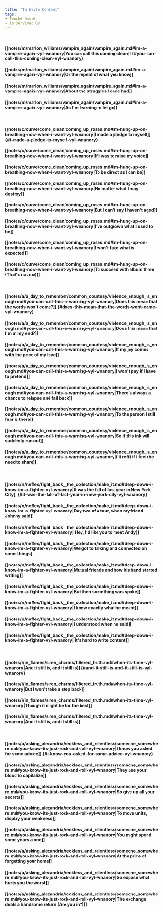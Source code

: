 ```yaml
---
title: "To Write Content"
tags:
- Touché Amoré
- Is Survived By
---
```

&nbsp;
#### [[notes/m/marlon_williams/vampire_again/vampire_again.md#im-a-vampire-again-vyl-wnanory|You can call this coming clean]] {#you-can-call-this-coming-clean-vyl-wnanory}
#### [[notes/m/marlon_williams/vampire_again/vampire_again.md#im-a-vampire-again-vyl-wnanory|Or the repeat of what you know]]
#### [[notes/m/marlon_williams/vampire_again/vampire_again.md#im-a-vampire-again-vyl-wnanory|About the struggles I once had]]
#### [[notes/m/marlon_williams/vampire_again/vampire_again.md#im-a-vampire-again-vyl-wnanory|As I'm learning to let go]]
&nbsp;
#### [[notes/c/curve/come_clean/coming_up_roses.md#im-hung-up-on-breathing-now-when-i-want-vyl-wnanory|I made a pledge to myself]] {#i-made-a-pledge-to-myself-vyl-wnanory}
#### [[notes/c/curve/come_clean/coming_up_roses.md#im-hung-up-on-breathing-now-when-i-want-vyl-wnanory|If I was to raise my voice]]
#### [[notes/c/curve/come_clean/coming_up_roses.md#im-hung-up-on-breathing-now-when-i-want-vyl-wnanory|To be direct as I can be]]
#### [[notes/c/curve/come_clean/coming_up_roses.md#im-hung-up-on-breathing-now-when-i-want-vyl-wnanory|No matter what I may destroy]]
#### [[notes/c/curve/come_clean/coming_up_roses.md#im-hung-up-on-breathing-now-when-i-want-vyl-wnanory|But I can't say I haven't aged]]
#### [[notes/c/curve/come_clean/coming_up_roses.md#im-hung-up-on-breathing-now-when-i-want-vyl-wnanory|I've outgrown what I used to be]]
#### [[notes/c/curve/come_clean/coming_up_roses.md#im-hung-up-on-breathing-now-when-i-want-vyl-wnanory|I won't fake what is expected]]
#### [[notes/c/curve/come_clean/coming_up_roses.md#im-hung-up-on-breathing-now-when-i-want-vyl-wnanory|To succeed with album three (That's not me)]]
&nbsp;
#### [[notes/a/a_day_to_remember/common_courtesy/violence_enough_is_enough.md#you-can-call-this-a-warning-vyl-wnanory|Does this mean that the words won't come?]] {#does-this-mean-that-the-words-wont-come-vyl-wnanory}
#### [[notes/a/a_day_to_remember/common_courtesy/violence_enough_is_enough.md#you-can-call-this-a-warning-vyl-wnanory|Does this mean that I'm at my end?]]
#### [[notes/a/a_day_to_remember/common_courtesy/violence_enough_is_enough.md#you-can-call-this-a-warning-vyl-wnanory|If my joy comes with the price of my love]]
#### [[notes/a/a_day_to_remember/common_courtesy/violence_enough_is_enough.md#you-can-call-this-a-warning-vyl-wnanory|I won't pay if I have to pretend]]
#### [[notes/a/a_day_to_remember/common_courtesy/violence_enough_is_enough.md#you-can-call-this-a-warning-vyl-wnanory|There's always a chance to relapse and fall back]]
#### [[notes/a/a_day_to_remember/common_courtesy/violence_enough_is_enough.md#you-can-call-this-a-warning-vyl-wnanory|To the person I still fear is there]]
#### [[notes/a/a_day_to_remember/common_courtesy/violence_enough_is_enough.md#you-can-call-this-a-warning-vyl-wnanory|So if this ink will suddenly run out]]
#### [[notes/a/a_day_to_remember/common_courtesy/violence_enough_is_enough.md#you-can-call-this-a-warning-vyl-wnanory|I'll refill if I feel the need to share]]
&nbsp;
#### [[notes/n/neffex/fight_back__the_collection/make_it.md#deep-down-i-know-im-a-fighter-vyl-wnanory|It was the fall of last year in New York City]] {#it-was-the-fall-of-last-year-in-new-york-city-vyl-wnanory}
#### [[notes/n/neffex/fight_back__the_collection/make_it.md#deep-down-i-know-im-a-fighter-vyl-wnanory|Day two of a tour, when my friend Johnny said]]
#### [[notes/n/neffex/fight_back__the_collection/make_it.md#deep-down-i-know-im-a-fighter-vyl-wnanory| Hey, I'd like you to meet Andy]]
#### [[notes/n/neffex/fight_back__the_collection/make_it.md#deep-down-i-know-im-a-fighter-vyl-wnanory|We got to talking and connected on some things]]
#### [[notes/n/neffex/fight_back__the_collection/make_it.md#deep-down-i-know-im-a-fighter-vyl-wnanory|Mutual friends and how his band started writing]]
#### [[notes/n/neffex/fight_back__the_collection/make_it.md#deep-down-i-know-im-a-fighter-vyl-wnanory|But then something was spoke]]
#### [[notes/n/neffex/fight_back__the_collection/make_it.md#deep-down-i-know-im-a-fighter-vyl-wnanory|I knew exactly what he meant]]
#### [[notes/n/neffex/fight_back__the_collection/make_it.md#deep-down-i-know-im-a-fighter-vyl-wnanory|I understood when he said]]
#### [[notes/n/neffex/fight_back__the_collection/make_it.md#deep-down-i-know-im-a-fighter-vyl-wnanory| It's hard to write content]]
&nbsp;
#### [[notes/i/in_flames/siren_charms/filtered_truth.md#when-its-time-vyl-wnanory|And it still is, and it still is]] {#and-it-still-is-and-it-still-is-vyl-wnanory}
#### [[notes/i/in_flames/siren_charms/filtered_truth.md#when-its-time-vyl-wnanory|But I won't take a step back]]
#### [[notes/i/in_flames/siren_charms/filtered_truth.md#when-its-time-vyl-wnanory|Though it might be for the best]]
#### [[notes/i/in_flames/siren_charms/filtered_truth.md#when-its-time-vyl-wnanory|And it still is, and it still is]]
&nbsp;
#### [[notes/a/asking_alexandria/reckless_and_relentless/someone_somewhere.md#you-know-its-just-rock-and-roll-vyl-wnanory|I know you asked for some advice]] {#i-know-you-asked-for-some-advice-vyl-wnanory}
#### [[notes/a/asking_alexandria/reckless_and_relentless/someone_somewhere.md#you-know-its-just-rock-and-roll-vyl-wnanory|They use your blood to capitalize]]
#### [[notes/a/asking_alexandria/reckless_and_relentless/someone_somewhere.md#you-know-its-just-rock-and-roll-vyl-wnanory|So give up all your secrets]]
#### [[notes/a/asking_alexandria/reckless_and_relentless/someone_somewhere.md#you-know-its-just-rock-and-roll-vyl-wnanory|To move units, display your weakness]]
#### [[notes/a/asking_alexandria/reckless_and_relentless/someone_somewhere.md#you-know-its-just-rock-and-roll-vyl-wnanory|You might spend some years alone]]
#### [[notes/a/asking_alexandria/reckless_and_relentless/someone_somewhere.md#you-know-its-just-rock-and-roll-vyl-wnanory|At the price of forgetting your home]]
#### [[notes/a/asking_alexandria/reckless_and_relentless/someone_somewhere.md#you-know-its-just-rock-and-roll-vyl-wnanory|So expose what hurts you the worst]]
#### [[notes/a/asking_alexandria/reckless_and_relentless/someone_somewhere.md#you-know-its-just-rock-and-roll-vyl-wnanory|The exchange deals a handsome return (Are you in?)]]

